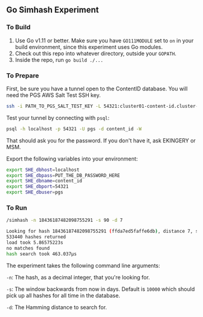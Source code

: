 ## Go Simhash Experiment

### To Build

1. Use Go v1.11 or better. Make sure you have `GO111MODULE` set to `on` in your build environment, since this experiment uses Go modules.
2. Check out this repo into whatever directory, outside your `GOPATH`.
3. Inside the repo, run `go build ./...`

### To Prepare

First, be sure you have a tunnel open to the ContentID database. You will need the PGS AWS Salt Test SSH key.

```bash
ssh -i PATH_TO_PGS_SALT_TEST_KEY -L 54321:cluster01-content-id.cluster-c4uwuietvovl.us-east-1.rds.amazonaws.com:5432 ec2-user@cid-jump.pgs.io -N -f
```

Test your tunnel by connecting with `psql`:

```bash
psql -h localhost -p 54321 -U pgs -d content_id -W
```
That should ask you for the password. If you don't have it, ask EKINGERY or MSM.

Export the following variables into your environment:

```bash
export SHE_dbhost=localhost
export SHE_dbpass=PUT_THE_DB_PASSWORD_HERE
export SHE_dbname=content_id
export SHE_dbport=54321
export SHE_dbuser=pgs
```

### To Run

```bash
/simhash -n 18436187482098755291 -s 90 -d 7

Looking for hash 18436187482098755291 (ffda7ed5faffe6db), distance 7, since 90 days ago
533440 hashes returned
load took 5.86575223s
no matches found
hash search took 463.037µs
```

The experiment takes the following command line arguments:

`-n`: The hash, as a decimal integer, that you're looking for.

`-s`: The window backwards from now in days. Default is `10000` which should pick up all hashes for all time in the database.

`-d`: The Hamming distance to search for.

